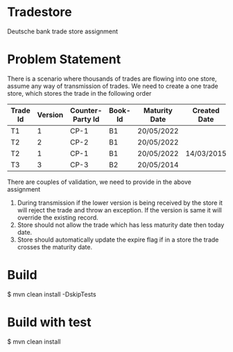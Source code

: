 # Tradestore
Deutsche bank trade store assignment

# Problem Statement
There is a scenario where thousands of trades are flowing into one store, assume any way of transmission of trades. We need to create a one trade store, which stores the trade in the following order

|Trade Id|	Version	|Counter-Party Id|	Book-Id	|Maturity Date|	Created Date|	Expired|
|--------|----------|----------------|----------|-------------|-------------|----------|
|T1	|1	|CP-1	|B1	|20/05/2022	|<today date>|	N|
|T2	|2	|CP-2	|B1	|20/05/2022	|<today date>|	N|
|T2	|1	|CP-1	|B1	|20/05/2022	|14/03/2015	|N|
|T3	|3	|CP-3	|B2	|20/05/2014	|<today date>|	Y|

There are couples of validation, we need to provide in the above assignment
1. During transmission if the lower version is being received by the store it will reject the trade and throw an exception. If the version is same it will override the existing record.
2. Store should not allow the trade which has less maturity date then today date.
2. Store should automatically update the expire flag if in a store the trade crosses the maturity date.

# Build
$ mvn clean install -DskipTests

# Build with test
$ mvn clean install
